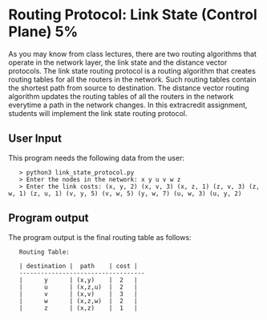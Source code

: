 # Routing Protocol: Link State (Control Plane) 5%

As you may know from class lectures, there are two routing algorithms that operate in the network layer, the link state and the distance vector protocols. The link state routing protocol is a routing algorithm that creates routing tables for all the routers in the network. Such routing tables contain the shortest path from source to destination. The distance vector routing algorithm updates the routing tables of all the routers in the network everytime a path in the network changes. In this extracredit assignment, students will implement the link state routing protocol.

## User Input 

This program needs the following data from the user: 

```shell script
   > python3 link_state_protocol.py
   > Enter the nodes in the network: x y u v w z
   > Enter the link costs: (x, y, 2) (x, v, 3) (x, z, 1) (z, v, 3) (z, w, 1) (z, u, 1) (v, y, 5) (v, w, 5) (y, w, 7) (u, w, 3) (u, y, 2)
```

## Program output 

The program output is the final routing table as follows:

```shell script
   Routing Table: 
   
   | destination |  path    | cost |
   -----------------------------------
   |      y      | (x,y)    |  2   |
   |      u      | (x,z,u)  |  2   |
   |      v      | (x,v)    |  3   |
   |      w      | (x,z,w)  |  2   |
   |      z      | (x,z)    |  1   |
   
```



